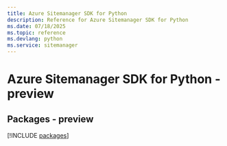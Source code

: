 ```yaml
---
title: Azure Sitemanager SDK for Python
description: Reference for Azure Sitemanager SDK for Python
ms.date: 07/18/2025
ms.topic: reference
ms.devlang: python
ms.service: sitemanager
---
```

# Azure Sitemanager SDK for Python - preview
## Packages - preview
[!INCLUDE [packages](sitemanager-index.md)]